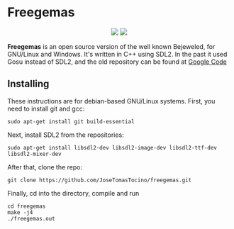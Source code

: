 Freegemas
=========

<p align="center">
    <img src="https://raw.githubusercontent.com/JoseTomasTocino/freegemas/static/images/header_logo.png">
    <img src="https://raw.githubusercontent.com/JoseTomasTocino/freegemas/static/images/header_gems.png">
</p>

__Freegemas__ is an open source version of the well known Bejeweled, for GNU/Linux and Windows. It's written in C++ using SDL2. In the past it used Gosu instead of SDL2, and the old repository can be found at [Google Code](http://freegemas.googlecode.com)


## Installing

These instructions are for debian-based GNU/Linux systems. First, you need to install git and gcc:

    sudo apt-get install git build-essential

Next, install SDL2 from the repositories:

    sudo apt-get install libsdl2-dev libsdl2-image-dev libsdl2-ttf-dev libsdl2-mixer-dev
    
After that, clone the repo:

    git clone https://github.com/JoseTomasTocino/freegemas.git
    
Finally, cd into the directory, compile and run

    cd freegemas
    make -j4
    ./freegemas.out
    
    
